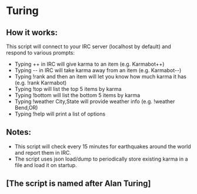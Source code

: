 # Turing

## How it works:
This script will connect to your IRC server (localhost by default) and respond to various prompts:
- Typing ++ in IRC will give karma to an item (e.g. Karmabot++)
- Typing -- in IRC will take karma away from an item (e.g. Karmabot--)
- Typing !rank and then an item will let you know how much karma it has (e.g. !rank Karmabot)
- Typing !top will list the top 5 items by karma
- Typing !bottom will list the bottom 5 items by karma
- Typing !weather City,State will provide weather info (e.g. !weather Bend,OR)
- Typing !help will print a list of options

## Notes:

- This script will check every 15 minutes for earthquakes around the world and report them in IRC.
- The script uses json load/dump to periodically store existing karma in a file and load it on startup.

## [The script is named after Alan Turing]
